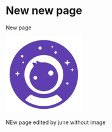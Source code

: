 # New new page

New page

![](../.gitbook/assets/image.png)

NEw page edited by june without image

